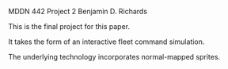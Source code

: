 MDDN 442 Project 2
Benjamin D. Richards

This is the final project for this paper.

It takes the form of an interactive fleet command simulation.

The underlying technology incorporates normal-mapped sprites.